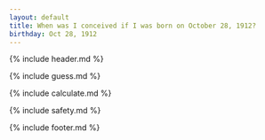 ```yaml
---
layout: default
title: When was I conceived if I was born on October 28, 1912?
birthday: Oct 28, 1912
---
```


{% include header.md %}

{% include guess.md %}

{% include calculate.md %}

{% include safety.md %}

{% include footer.md %}




